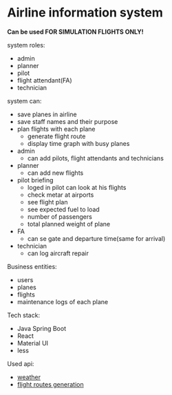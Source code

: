 # Airline information system
**Can be used FOR SIMULATION FLIGHTS ONLY!**

system roles:
 - admin
 - planner
 - pilot
 - flight attendant(FA)
 - technician

system can:
- save planes in airline
- save staff names and their purpose
- plan flights with each plane
  - generate flight route
  - display time graph with busy planes
- admin
  - can add pilots, flight attendants and technicians
- planner
  - can add new flights
- pilot briefing
  - loged in pilot can look at his flights
  - check metar at airports
  - see flight plan
  - see expected fuel to load
  - number of passengers
  - total planned weight of plane
- FA
  - can se gate and departure time(same for arrival)
- technician
  - can log aircraft repair

Business entities:
- users
- planes
- flights
- maintenance logs of each plane

Tech stack:
- Java Spring Boot
- React
- Material UI
- less

Used api:
- [weather](https://aviationweather.gov/data/api/#/Data/dataMetars)
- [flight routes generation](https://flightplandatabase.com/dev/api)